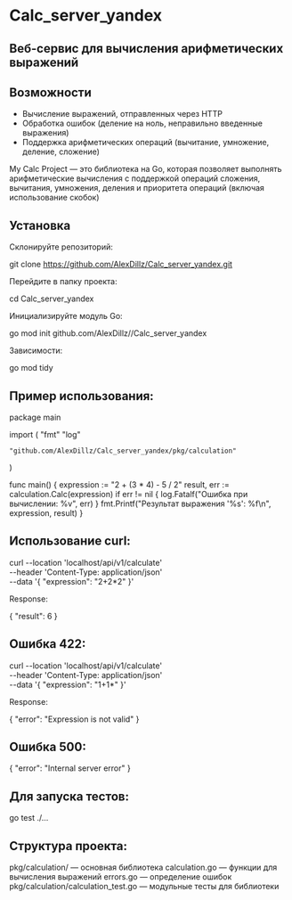 # Calc_server_yandex

## Веб-сервис для вычисления арифметических выражений

## Возможности

- Вычисление выражений, отправленных через HTTP
- Обработка ошибок (деление на ноль, неправильно введенные выражения)
- Поддержка арифметических операций (вычитание, умножение, деление, сложение)

My Calc Project — это библиотека на Go, которая позволяет выполнять арифметические вычисления с поддержкой операций сложения, вычитания, умножения, деления и приоритета операций (включая использование скобок)

## Установка

Склонируйте репозиторий:

git clone https://github.com/AlexDillz/Calc_server_yandex.git  

Перейдите в папку проекта:

cd Calc_server_yandex

Инициализируйте модуль Go:

go mod init github.com/AlexDillz//Calc_server_yandex

Зависимости:

go mod tidy

## Пример использования:

package main

import (
	"fmt"
	"log"

	"github.com/AlexDillz/Calc_server_yandex/pkg/calculation"
)

func main() {
	expression := "2 + (3 * 4) - 5 / 2"
	result, err := calculation.Calc(expression)
	if err != nil {
		log.Fatalf("Ошибка при вычислении: %v", err)
	}
	fmt.Printf("Результат выражения '%s': %f\n", expression, result)
}


## Использование curl:

curl --location 'localhost/api/v1/calculate' \
--header 'Content-Type: application/json' \
--data '{
  "expression": "2+2*2"
}'

Response:

{
  "result": 6
}

## Ошибка 422:

curl --location 'localhost/api/v1/calculate' \
--header 'Content-Type: application/json' \
--data '{
  "expression": "1+1*"
}'

Response:

{
  "error": "Expression is not valid"
}

## Ошибка 500:

{
  "error": "Internal server error"
}


## Для запуска тестов:

go test ./...

## Структура проекта:
pkg/calculation/ — основная библиотека
calculation.go — функции для вычисления выражений
errors.go — определение ошибок
pkg/calculation/calculation_test.go — модульные тесты для библиотеки
